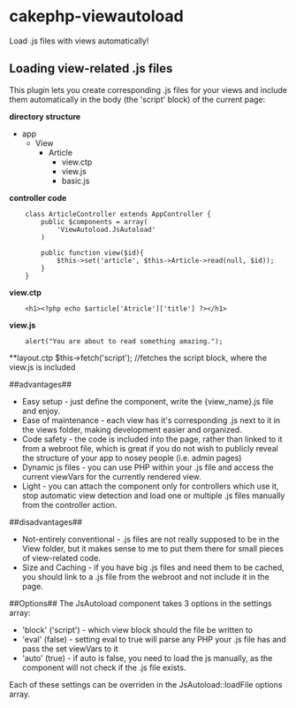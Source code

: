 cakephp-viewautoload
====================

Load .js files with views automatically!

## Loading view-related .js files ##
This plugin lets you create corresponding .js files for your views and include 
them automatically in the body (the 'script' block) of the current page:

**directory structure**
* app
    * View
        * Article
            * view.ctp
            * view.js
            * basic.js

**controller code**

        class ArticleController extends AppController {
            public $components = array(
                'ViewAutoload.JsAutoload'
            )

            public function view($id){
                $this->set('article', $this->Article->read(null, $id));
            }
        }

**view.ctp**

        <h1><?php echo $article['Atricle']['title'] ?></h1>

**view.js**

        alert("You are about to read something amazing.");

**layout.ctp
$this->fetch('script'); //fetches the script block, where the view.js is included



##advantages##

* Easy setup - just define the component, write the {view_name}.js file and enjoy.
* Ease of maintenance - each view has it's corresponding .js next to it in the views folder, making development easier and organized.
* Code safety - the code is included into the page, rather than linked to it from a webroot file, which is great if you do not wish to publicly reveal the structure of your app to nosey people (i.e. admin pages)
* Dynamic js files - you can use PHP within your .js file and access the current viewVars for the currently rendered view.
* Light - you can attach the component only for controllers which use it, stop automatic view detection and load one or multiple .js files manually from the controller action.

##disadvantages##

* Not-entirely conventional - .js files are not really supposed to be in the View folder, but it makes sense to me to put them there for small pieces of view-related code.
* Size and Caching - if you have big .js files and need them to be cached, you should link to a .js file from the webroot and not include it in the page.

##Options##
The JsAutoload component takes 3 options in the settings array:
* 'block' ('script') - which view block should the file be written to
* 'eval' (false) - setting eval to true will parse any PHP your .js file has and pass the set viewVars to it
* 'auto' (true) - if auto is false, you need to load the js manually, as the component will not check if the .js file exists.

Each of these settings can be overriden in the JsAutoload::loadFile options array.